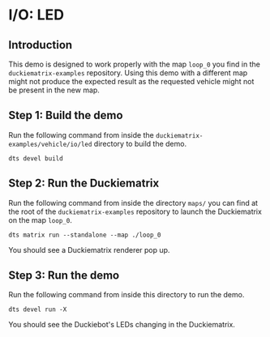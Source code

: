# I/O: LED

## Introduction

This demo is designed to work properly with the map `loop_0` you find
in the `duckiematrix-examples` repository.
Using this demo with a different map might not produce the
expected result as the requested vehicle might not be present
in the new map.

## Step 1: Build the demo

Run the following command from inside the `duckiematrix-examples/vehicle/io/led` directory to build the demo.

```shell
dts devel build
```

## Step 2: Run the Duckiematrix

Run the following command from inside the directory `maps/` you can
find at the root of the `duckiematrix-examples` repository to launch the Duckiematrix on the
map `loop_0`.

```shell
dts matrix run --standalone --map ./loop_0
```

You should see a Duckiematrix renderer pop up.

## Step 3: Run the demo

Run the following command from inside this directory to run the demo.

```shell
dts devel run -X
```

You should see the Duckiebot's LEDs changing in the Duckiematrix.
